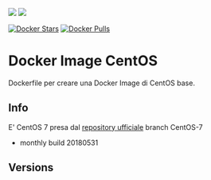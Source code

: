 [![](https://images.microbadger.com/badges/image/scolagreco/docker-centos.svg)](https://microbadger.com/images/scolagreco/docker-centos "Get your own image badge on microbadger.com") 
[![](https://images.microbadger.com/badges/commit/scolagreco/docker-centos.svg)](https://microbadger.com/images/scolagreco/docker-centos "Get your own commit badge on microbadger.com")

[![Docker Stars](https://img.shields.io/docker/stars/scolagreco/docker-centos.svg)](https://hub.docker.com/r/scolagreco/docker-centos/)
[![Docker Pulls](https://img.shields.io/docker/pulls/scolagreco/docker-centos.svg)](https://hub.docker.com/r/scolagreco/docker-centos/)


# Docker Image CentOS

Dockerfile per creare una Docker Image di CentOS base.

## Info

E' CentOS 7 presa dal [repository ufficiale](https://github.com/CentOS/sig-cloud-instance-images/tree/CentOS-7/docker) branch CentOS-7
- monthly build 20180531

## Versions


